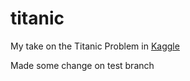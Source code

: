 # titanic

My take on the Titanic Problem in [Kaggle](https://www.kaggle.com/competitions/titanic)

Made some change on test branch